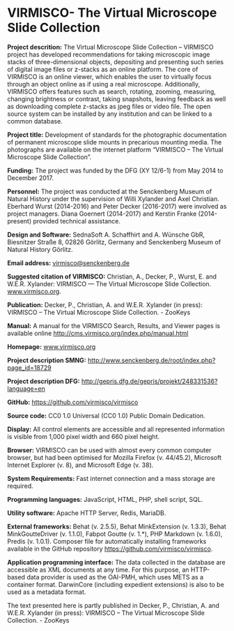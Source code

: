# VIRMISCO- The Virtual Microscope Slide Collection
 
**Project descrition:** The Virtual Microscope Slide Collection – VIRMISCO project has developed recommendations for taking microscopic image stacks of three-dimensional objects, depositing and presenting such series of digital image files or z-stacks as an online platform. The core of VIRMISCO is an online viewer, which enables the user to virtually focus through an object online as if using a real microscope. Additionally, VIRMISCO offers features such as search, rotating, zooming, measuring, changing brightness or contrast, taking snapshots, leaving feedback as well as downloading complete z-stacks as jpeg files or video file. The open source system can be installed by any institution and can be linked to a common database. 

**Project title:** Development of standards for the photographic documentation of permanent microscope slide mounts in precarious mounting media. The photographs are available on the internet platform “VIRMISCO – The Virtual Microscope Slide Collection”. 

**Funding:** The project was funded by the DFG (XY 12/6-1) from May 2014 to December 2017.

**Personnel:** The project was conducted at the Senckenberg Museum of Natural History under the supervision of Willi Xylander and Axel Christian. Eberhard Wurst (2014-2016) and Peter Decker (2016-2017) were involved as project managers. Diana Goernert (2014-2017) and Kerstin Franke (2014-present) provided technical assistance.

**Design and Software:** SednaSoft A. Schaffhirt and A. Wünsche GbR, Biesnitzer Straße 8, 02826 Görlitz, Germany and Senckenberg Museum of Natural History Görlitz.

**Email address:** virmisco@senckenberg.de

**Suggested citation of VIRMISCO:** Christian, A., Decker, P., Wurst, E. and W.E.R. Xylander: VIRMISCO — The Virtual Microscope Slide Collection. www.virmisco.org.

**Publication:** Decker, P., Christian, A. and W.E.R. Xylander (in press): VIRMISCO – The Virtual Microscope Slide Collection. - ZooKeys

**Manual:** A manual for the VIRMISCO Search, Results, and Viewer pages is available online http://cms.virmisco.org/index.php/manual.html

**Homepage:** www.virmisco.org

**Project description SMNG:** http://www.senckenberg.de/root/index.php?page_id=18729

**Project description DFG:** http://gepris.dfg.de/gepris/projekt/248331536?language=en

**GitHub:** https://github.com/virmisco/virmisco

**Source code:** CC0 1.0 Universal (CC0 1.0) Public Domain Dedication. 

**Display:** All control elements are accessible and all represented information is visible from 1,000 pixel width and 660 pixel height.

**Browser:** VIRMISCO can be used with almost every common computer browser, but had been optimised for Mozilla Firefox (v. 44/45.2), Microsoft Internet Explorer (v. 8), and Microsoft Edge (v. 38).

**System Requirements:** Fast internet connection and a mass storage are required.

**Programming languages:** JavaScript, HTML, PHP, shell script, SQL.

**Utility software:** Apache HTTP Server, Redis, MariaDB.

**External frameworks:** Behat (v. 2.5.5), Behat MinkExtension (v. 1.3.3), Behat MinkGoutteDriver (v. 1.1.0), Fabpot Goutte (v. 1.*), PHP Markdown (v. 1.6.0), Predis (v. 1.0.1). Composer file for automatically installing frameworks available in the GitHub repository https://github.com/virmisco/virmisco.

**Application programming interface:** The data collected in the database are accessible as XML documents at any time. For this purpose, an HTTP-based data provider is used as the OAI-PMH, which uses METS as a container format. DarwinCore (including expedient extensions) is also to be used as a metadata format.

The text presented here is partly published in Decker, P., Christian, A. and W.E.R. Xylander (in press): VIRMISCO – The Virtual Microscope Slide Collection. - ZooKeys

